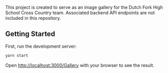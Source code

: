 This project is created to serve as an image gallery for the Dutch Fork High School Cross Country team. Associated backend API endpoints are not included in this repository.

## Getting Started

First, run the development server:

```bash
yarn start
```

Open [http://localhost:3000/Gallery](http://localhost:3000/Gallery) with your browser to see the result.
